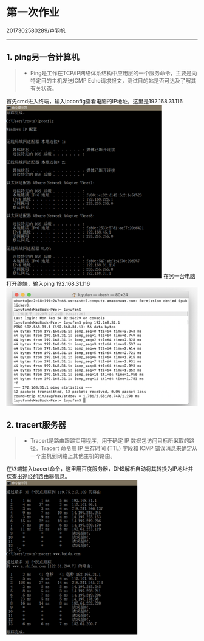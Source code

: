 ﻿# 第一次作业
2017302580289/卢羽帆

------

## 1. ping另一台计算机

> * Ping是工作在TCP/IP网络体系结构中应用层的一个服务命令，主要是向特定目的主机发送ICMP Echo请求报文，测试目的站是否可达及了解其有关状态。

首先cmd进入终端，输入ipconfig查看电脑的IP地址，这里是192.168.31.116
![请在文件夹中查看](/../ping1.png)
在另一台电脑打开终端，输入ping 192.168.31.116
![请在文件夹中查看](/../ping2.png)


## 2. tracert服务器
> * Tracert是路由跟踪实用程序，用于确定 IP 数据包访问目标所采取的路径。Tracert 命令用 IP 生存时间 (TTL) 字段和 ICMP 错误消息来确定从一个主机到网络上其他主机的路由。

在终端输入tracert命令，这里用百度服务器，DNS解析自动将其转换为IP地址并探查出途经的路由器信息。
![请在文件夹中查看](/../tracert.png)